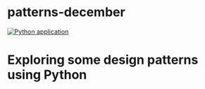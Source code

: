 # patterns-december
[![Python application](https://github.com/bgants/patterns-december/actions/workflows/python-app.yml/badge.svg)](https://github.com/bgants/patterns-december/actions/workflows/python-app.yml)

# Exploring some design patterns using Python
